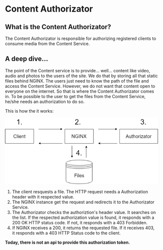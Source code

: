 Content Authorizator
=====================

What is the Content Authorizator?
---------------------

The Content Authorizator is responsible for authorizing registered clients to consume media from the Content Service.

A deep dive...
---------------------

The point of the Content service is to provide... well... content like video, audio and photos to the users of the site. We do that by storing all that static files behind NGINX. The users just need to know the path of the file and access the Content Service. However, we do not want that content open to everyone on the internet. So that is where the Content Authorizator comes in. To be possible to the user to get the files from the Content Service, he/she needs an authorization to do so. 

This is how the it works:

![](content-authorizator-flowchart.png)

  1. The client resquests a file. The HTTP request needs a Authorization header with it respected value. 
  2. The NGINX instance get the request and redirects it to the Authorizator Service. 
  3. The Authorizator checks the authoriztion's header value. It searches on the list. If the respected authorization value is found, it responds with a 200 OK HTTP status code. If not, it responds with a 403 Forbidden.
  4. If NGINX receives a 200, it returns the requested file. If it receives 403, it responds with a 403 HTTP Status code to the client.

**Today, there is not an api to provide this authorization token.**
